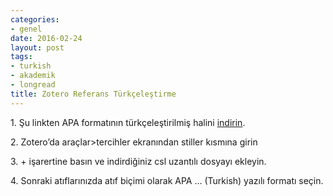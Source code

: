 ```yaml
---
categories:
- genel
date: 2016-02-24
layout: post
tags:
- turkish
- akademik
- longread
title: Zotero Referans Türkçeleştirme
---
```


1\. Şu linkten APA formatının türkçeleştirilmiş halini [indirin](https://www.zotero.org/styles/apa-tr).

2\. Zotero’da araçlar>tercihler ekranından stiller kısmına girin

3\. + işarertine basın ve indirdiğiniz csl uzantılı dosyayı ekleyin.

4\. Sonraki atıflarınızda atıf biçimi olarak APA … (Turkish) yazılı formatı seçin.
